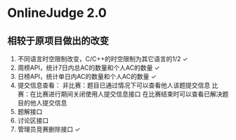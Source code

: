 # OnlineJudge 2.0

## 相较于原项目做出的改变

1) 不同语言时空限制改变，C/C++的时空限制为其它语言的1/2 &#10003;
2) 周榜API，统计7日内总AC的数量和个人AC的数量 &#10003;
3) 日榜API，统计单日内AC的数量和个人AC的数量 &#10003;
4) 提交信息查看：
   非比赛：题目已通过情况下可以查看他人该题提交信息
   比赛：在比赛进行期间关闭使用人提交信息接口
         在比赛结束时可以查看已解决题目的他人提交信息
5) 题解接口
6) 讨论区接口
7) 管理员竞赛删除接口 &#10003;
